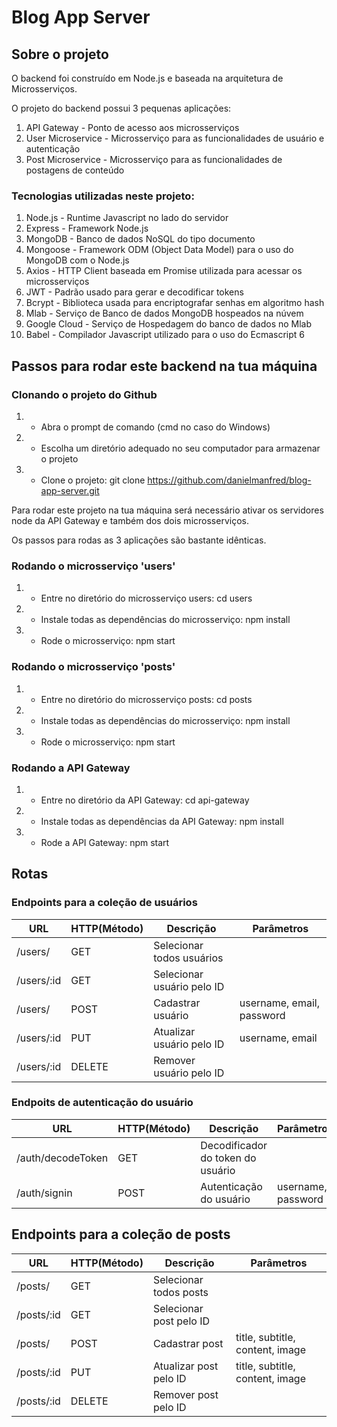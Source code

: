 # Blog App Server

## Sobre o projeto

O backend foi construído em Node.js e baseada na arquitetura de Microsserviços.

O projeto do backend possui 3 pequenas aplicações: 

1. API Gateway - Ponto de acesso aos microsserviços
2. User Microservice - Microsserviço para as funcionalidades de usuário e autenticação
3. Post Microservice - Microsserviço para as funcionalidades de postagens de conteúdo

### Tecnologias utilizadas neste projeto:

01. Node.js - Runtime Javascript no lado do servidor
02. Express - Framework Node.js
03. MongoDB - Banco de dados NoSQL do tipo documento
04. Mongoose - Framework ODM (Object Data Model) para o uso do MongoDB com o Node.js
05. Axios - HTTP Client baseada em Promise utilizada para acessar os microsserviços
06. JWT - Padrão usado para gerar e decodificar tokens
07. Bcrypt - Biblioteca usada para encriptografar senhas em algoritmo hash
08. Mlab - Serviço de Banco de dados MongoDB hospeados na núvem
09. Google Cloud - Serviço de Hospedagem do banco de dados no Mlab 
10. Babel - Compilador Javascript utilizado para o uso do Ecmascript 6

## Passos para rodar este backend na tua máquina

### Clonando o projeto do Github

1. - Abra o prompt de comando (cmd no caso do Windows)
2. - Escolha um diretório adequado no seu computador para armazenar o projeto
3. - Clone o projeto: git clone https://github.com/danielmanfred/blog-app-server.git

Para rodar este projeto na tua máquina será necessário ativar os servidores node da API Gateway e também dos dois microsserviços. 

Os passos para rodas as 3 aplicações são bastante idênticas.

### Rodando o microsserviço 'users'

1. - Entre no diretório do microsserviço users: cd users
2. - Instale todas as dependências do microsserviço: npm install
3. - Rode o microsserviço: npm start

### Rodando o microsserviço 'posts'

1. - Entre no diretório do microsserviço posts: cd posts
2. - Instale todas as dependências do microsserviço: npm install
3. - Rode o microsserviço: npm start

### Rodando a API Gateway

1. - Entre no diretório da API Gateway: cd api-gateway
2. - Instale todas as dependências da API Gateway: npm install
3. - Rode a API Gateway: npm start

## Rotas

### Endpoints para a coleção de usuários

URL                   |  HTTP(Método)  |      Descrição            |       Parâmetros          |
----------------------|--------------- | --------------------------| --------------------------|
/users/               |    GET         | Selecionar todos usuários |                           |
/users/:id            |    GET         | Selecionar usuário pelo ID|                           |
/users/               |    POST        | Cadastrar usuário         | username, email, password |
/users/:id            |    PUT         | Atualizar usuário pelo ID | username, email           |
/users/:id            |    DELETE      | Remover usuário pelo ID   |                           |

### Endpoits de autenticação do usuário

URL                   |     HTTP(Método)  |      Descrição                    |    Parâmetros      |
----------------------| ----------------- | --------------------------------- | ------------------ | 
/auth/decodeToken     |       GET         | Decodificador do token do usuário |                    |
/auth/signin          |       POST        | Autenticação do usuário           | username, password |

## Endpoints para a coleção de posts

URL                   |  HTTP(Método)  |      Descrição          |       Parâmetros                |
----------------------|--------------- | ------------------------| --------------------------------|
/posts/               |    GET         | Selecionar todos posts  |                                 |
/posts/:id            |    GET         | Selecionar post pelo ID |                                 |
/posts/               |    POST        | Cadastrar post          | title, subtitle, content, image |
/posts/:id            |    PUT         | Atualizar post pelo ID  | title, subtitle, content, image |
/posts/:id            |    DELETE      | Remover post pelo ID    |                                 |
